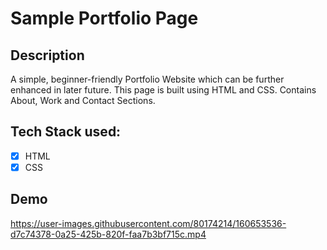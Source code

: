 # Sample Portfolio Page
## Description
A simple, beginner-friendly Portfolio Website which can be further enhanced in later future. This page is built using HTML and CSS. Contains About, Work and Contact Sections.

## Tech Stack used:

- [X] HTML
- [X] CSS

## Demo


https://user-images.githubusercontent.com/80174214/160653536-d7c74378-0a25-425b-820f-faa7b3bf715c.mp4

